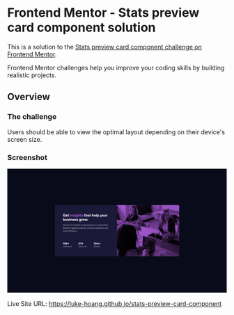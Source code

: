 # Frontend Mentor - Stats preview card component solution

This is a solution to the [Stats preview card component challenge on Frontend Mentor](https://www.frontendmentor.io/challenges/stats-preview-card-component-8JqbgoU62).

Frontend Mentor challenges help you improve your coding skills by building realistic projects. 

## Overview

### The challenge

Users should be able to view the optimal layout depending on their device's screen size.

### Screenshot

![](./screenshot.png)

Live Site URL: https://luke-hoang.github.io/stats-preview-card-component
